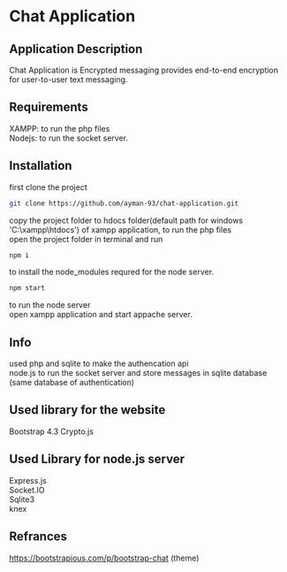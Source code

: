 # Chat Application

## Application Description
Chat Application is Encrypted messaging provides end-to-end encryption for user-to-user text messaging.

## Requirements
XAMPP: to run the php files <br>
Nodejs: to run the socket server.

## Installation

first clone the project 
```bash
git clone https://github.com/ayman-93/chat-application.git 
```

copy the project folder to hdocs folder(default path for windows 'C:\xampp\htdocs') of xampp application, to run the php files<br>
open the project folder in terminal and run
```bash
npm i
```
to install the node_modules requred for the node server.

```bash
npm start
```
to run the node server<br>
open xampp application and start appache server.

## Info
used php and sqlite to make the authencation api<br>
node.js to run the socket server and store messages in sqlite database (same database of authentication)


## Used library for the website
Bootstrap 4.3
Crypto.js

## Used Library for node.js server
Express.js<br>
Socket.IO<br>
Sqlite3<br>
knex


## Refrances
https://bootstrapious.com/p/bootstrap-chat (theme)
